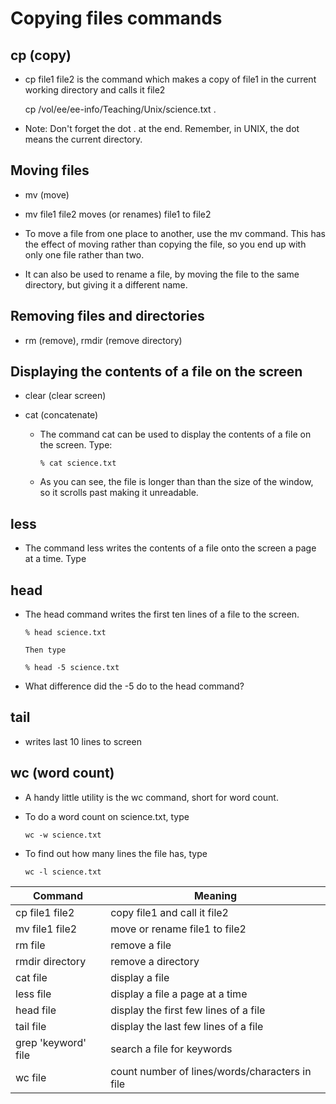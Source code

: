 # Copying files commands


##	cp (copy)


-	cp file1 file2 is the command which makes a copy of file1 in the current working directory and calls it file2

	cp /vol/ee/ee-info/Teaching/Unix/science.txt .
	
-	Note: Don't forget the dot . at the end. Remember, in UNIX, the dot means the current directory.


##	Moving files


-	mv (move)

-	mv file1 file2 moves (or renames) file1 to file2
-	To move a file from one place to another, use the mv command. This has the effect of moving rather than copying the file, so you end up with only one file rather than two.
-	It can also be used to rename a file, by moving the file to the same directory, but giving it a different name.


##	Removing files and directories

-	rm (remove), rmdir (remove directory)

##	Displaying the contents of a file on the screen

-	clear (clear screen)
-	cat (concatenate)

	-	The command cat can be used to display the contents of a file on the screen. Type:

			% cat science.txt

	-	As you can see, the file is longer than than the size of the window, so it scrolls past making it unreadable.
	
	
##	less

-	The command less writes the contents of a file onto the screen a page at a time. Type

##	head

-	The head command writes the first ten lines of a file to the screen.


		% head science.txt

		Then type

		% head -5 science.txt

-	What difference did the -5 do to the head command?	

##	tail

-	writes last 10 lines to screen


##	wc (word count)

-	A handy little utility is the wc command, short for word count. 
-	To do a word count on science.txt, type

		wc -w science.txt
		
-	To find out how many lines the file has, type
	
		wc -l science.txt

Command	| Meaning
-------|----------
cp file1 file2	|copy file1 and call it file2
mv file1 file2	|move or rename file1 to file2
rm file	|remove a file
rmdir directory	|remove a directory
cat file	|display a file
less file	|display a file a page at a time
head file	|display the first few lines of a file
tail file	|display the last few lines of a file
grep 'keyword' file	|search a file for keywords
wc file	|count number of lines/words/characters in file


























